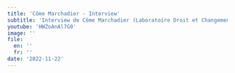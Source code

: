 ```yaml
---
title: 'Côme Marchadier - Interview'
subtitle: 'Interview de Côme Marchadier (Laboratoire Droit et Changement Social, Université de Nantes, France)'
youtube: 'HWZoAnAl7G0'
image: ''
file:
  en: ''
  fr: ''
date: '2022-11-22'
---
```

